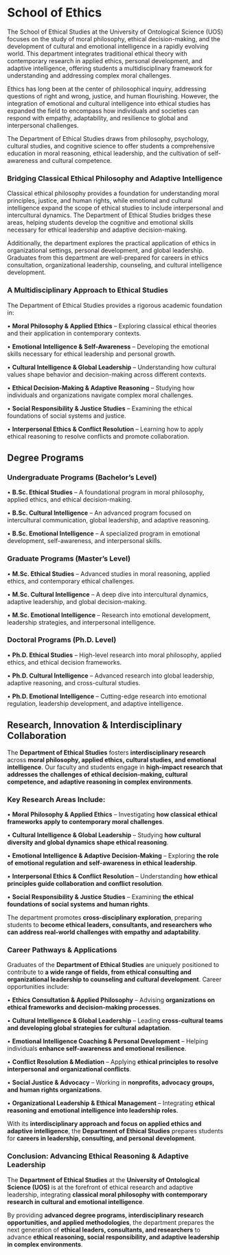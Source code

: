 # School of Ethics

The School of Ethical Studies at the University of Ontological Science (UOS) focuses on the study of moral philosophy, ethical decision-making, and the development of cultural and emotional intelligence in a rapidly evolving world. This department integrates traditional ethical theory with contemporary research in applied ethics, personal development, and adaptive intelligence, offering students a multidisciplinary framework for understanding and addressing complex moral challenges.

Ethics has long been at the center of philosophical inquiry, addressing questions of right and wrong, justice, and human flourishing. However, the integration of emotional and cultural intelligence into ethical studies has expanded the field to encompass how individuals and societies can respond with empathy, adaptability, and resilience to global and interpersonal challenges.

The Department of Ethical Studies draws from philosophy, psychology, cultural studies, and cognitive science to offer students a comprehensive education in moral reasoning, ethical leadership, and the cultivation of self-awareness and cultural competence.

### **Bridging Classical Ethical Philosophy and Adaptive Intelligence**

Classical ethical philosophy provides a foundation for understanding moral principles, justice, and human rights, while emotional and cultural intelligence expand the scope of ethical studies to include interpersonal and intercultural dynamics. The Department of Ethical Studies bridges these areas, helping students develop the cognitive and emotional skills necessary for ethical leadership and adaptive decision-making.

Additionally, the department explores the practical application of ethics in organizational settings, personal development, and global leadership. Graduates from this department are well-prepared for careers in ethics consultation, organizational leadership, counseling, and cultural intelligence development.

### **A Multidisciplinary Approach to Ethical Studies**

The Department of Ethical Studies provides a rigorous academic foundation in:

•	**Moral Philosophy & Applied Ethics** – Exploring classical ethical theories and their application in contemporary contexts.

•	**Emotional Intelligence & Self-Awareness** – Developing the emotional skills necessary for ethical leadership and personal growth.

•	**Cultural Intelligence & Global Leadership** – Understanding how cultural values shape behavior and decision-making across different contexts.

•	**Ethical Decision-Making & Adaptive Reasoning** – Studying how individuals and organizations navigate complex moral challenges.

•	**Social Responsibility & Justice Studies** – Examining the ethical foundations of social systems and justice.

•	**Interpersonal Ethics & Conflict Resolution** – Learning how to apply ethical reasoning to resolve conflicts and promote collaboration.

## **Degree Programs**

### **Undergraduate Programs (Bachelor’s Level)**

•	**B.Sc. Ethical Studies** – A foundational program in moral philosophy, applied ethics, and ethical decision-making.

•	**B.Sc. Cultural Intelligence** – An advanced program focused on intercultural communication, global leadership, and adaptive reasoning.

•	**B.Sc. Emotional Intelligence** – A specialized program in emotional development, self-awareness, and interpersonal skills.

### **Graduate Programs (Master’s Level)**

•	**M.Sc. Ethical Studies** – Advanced studies in moral reasoning, applied ethics, and contemporary ethical challenges.

•	**M.Sc. Cultural Intelligence** – A deep dive into intercultural dynamics, adaptive leadership, and global decision-making.

•	**M.Sc. Emotional Intelligence** – Research into emotional development, leadership strategies, and interpersonal intelligence.

### **Doctoral Programs (Ph.D. Level)**

•	**Ph.D. Ethical Studies** – High-level research into moral philosophy, applied ethics, and ethical decision frameworks.

•	**Ph.D. Cultural Intelligence** – Advanced research into global leadership, adaptive reasoning, and cross-cultural studies.

•	**Ph.D. Emotional Intelligence** – Cutting-edge research into emotional regulation, leadership development, and adaptive intelligence.

## **Research, Innovation & Interdisciplinary Collaboration**

The **Department of Ethical Studies** fosters **interdisciplinary research** across **moral philosophy, applied ethics, cultural studies, and emotional intelligence**. Our faculty and students engage in **high-impact research that addresses the challenges of ethical decision-making, cultural competence, and adaptive reasoning in complex environments**.

### **Key Research Areas Include:**

•	**Moral Philosophy & Applied Ethics** – Investigating **how classical ethical frameworks apply to contemporary moral challenges**.

•	**Cultural Intelligence & Global Leadership** – Studying **how cultural diversity and global dynamics shape ethical reasoning**.

•	**Emotional Intelligence & Adaptive Decision-Making** – Exploring **the role of emotional regulation and self-awareness in ethical leadership**.

•	**Interpersonal Ethics & Conflict Resolution** – Understanding **how ethical principles guide collaboration and conflict resolution**.

•	**Social Responsibility & Justice Studies** – Examining **the ethical foundations of social systems and human rights**.

The department promotes **cross-disciplinary exploration**, preparing students to **become ethical leaders, consultants, and researchers who can address real-world challenges with empathy and adaptability**.

### **Career Pathways & Applications**

Graduates of the **Department of Ethical Studies** are uniquely positioned to contribute to **a wide range of fields, from ethical consulting and organizational leadership to counseling and cultural development**. Career opportunities include:

•	**Ethics Consultation & Applied Philosophy** – Advising **organizations on ethical frameworks and decision-making processes**.

•	**Cultural Intelligence & Global Leadership** – Leading **cross-cultural teams and developing global strategies for cultural adaptation**.

•	**Emotional Intelligence Coaching & Personal Development** – Helping individuals **enhance self-awareness and emotional resilience**.

•	**Conflict Resolution & Mediation** – Applying **ethical principles to resolve interpersonal and organizational conflicts**.

•	**Social Justice & Advocacy** – Working in **nonprofits, advocacy groups, and human rights organizations**.

•	**Organizational Leadership & Ethical Management** – Integrating **ethical reasoning and emotional intelligence into leadership roles**.

With its **interdisciplinary approach and focus on applied ethics and adaptive intelligence**, the **Department of Ethical Studies** prepares students for **careers in leadership, consulting, and personal development**.

### **Conclusion: Advancing Ethical Reasoning & Adaptive Leadership**

The **Department of Ethical Studies** at the **University of Ontological Science (UOS)** is at the forefront of ethical research and adaptive leadership, integrating **classical moral philosophy with contemporary research in cultural and emotional intelligence**.

By providing **advanced degree programs, interdisciplinary research opportunities, and applied methodologies**, the department prepares the next generation of **ethical leaders, consultants, and researchers** to advance **ethical reasoning, social responsibility, and adaptive leadership in complex environments**.